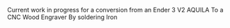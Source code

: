 Current work in progress for a conversion from an Ender 3 V2 AQUILA To a CNC Wood Engraver By soldering Iron
